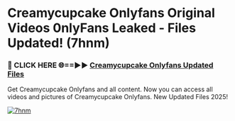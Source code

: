 # Creamycupcake Onlyfans Original Videos 0nlyFans Leaked - Files Updated! (7hnm)

<h3>🔴 CLICK HERE 🌐==►► <a href="https://tinyurl.com/ehrbuxhb" rel="nofollow">Creamycupcake Onlyfans Updated Files</a></h3>

Get Creamycupcake Onlyfans and all content. Now you can access all videos and pictures of Creamycupcake Onlyfans. New Updated Files 2025!

[![7hnm](https://i.imgur.com/lVYEuWS.gif)](https://tinyurl.com/ehrbuxhb)
